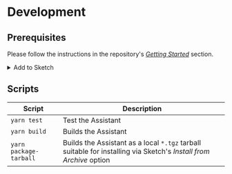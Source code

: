 # Development

## Prerequisites

Please follow the instructions in the repository's [_Getting Started_](/#getting-started) section.

<details>
  <summary>Add to Sketch</summary>
  
  Choose the Sketch variant you want use this Assistant with:

</details>

## Scripts

| Script                 | Description                                                                                                        |
| ---------------------- | ------------------------------------------------------------------------------------------------------------------ |
| `yarn test`            | Test the Assistant                                                                                                 |
| `yarn build`           | Builds the Assistant                                                                                               |
| `yarn package-tarball` | Builds the Assistant as a local `*.tgz` tarball suitable for installing via Sketch's _Install from Archive_ option |
